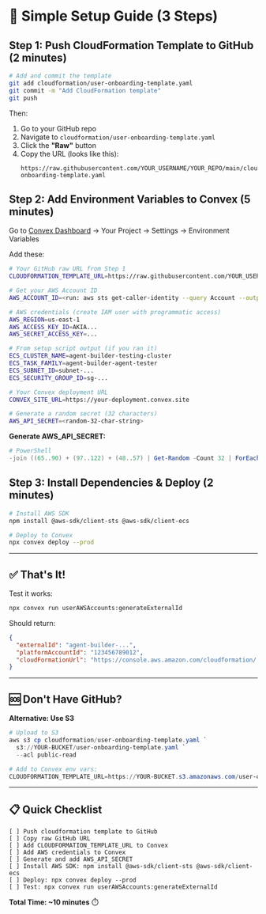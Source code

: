 # 🚀 Simple Setup Guide (3 Steps)

## Step 1: Push CloudFormation Template to GitHub (2 minutes)

```bash
# Add and commit the template
git add cloudformation/user-onboarding-template.yaml
git commit -m "Add CloudFormation template"
git push
```

Then:

1. Go to your GitHub repo
2. Navigate to `cloudformation/user-onboarding-template.yaml`
3. Click the **"Raw"** button
4. Copy the URL (looks like this):
   ```
   https://raw.githubusercontent.com/YOUR_USERNAME/YOUR_REPO/main/cloudformation/user-onboarding-template.yaml
   ```

## Step 2: Add Environment Variables to Convex (5 minutes)

Go to [Convex Dashboard](https://dashboard.convex.dev) → Your Project → Settings → Environment Variables

Add these:

```bash
# Your GitHub raw URL from Step 1
CLOUDFORMATION_TEMPLATE_URL=https://raw.githubusercontent.com/YOUR_USERNAME/YOUR_REPO/main/cloudformation/user-onboarding-template.yaml

# Get your AWS Account ID
AWS_ACCOUNT_ID=<run: aws sts get-caller-identity --query Account --output text>

# AWS credentials (create IAM user with programmatic access)
AWS_REGION=us-east-1
AWS_ACCESS_KEY_ID=AKIA...
AWS_SECRET_ACCESS_KEY=...

# From setup script output (if you ran it)
ECS_CLUSTER_NAME=agent-builder-testing-cluster
ECS_TASK_FAMILY=agent-builder-agent-tester
ECS_SUBNET_ID=subnet-...
ECS_SECURITY_GROUP_ID=sg-...

# Your Convex deployment URL
CONVEX_SITE_URL=https://your-deployment.convex.site

# Generate a random secret (32 characters)
AWS_API_SECRET=<random-32-char-string>
```

**Generate AWS_API_SECRET:**

```powershell
# PowerShell
-join ((65..90) + (97..122) + (48..57) | Get-Random -Count 32 | ForEach-Object {[char]$_})
```

## Step 3: Install Dependencies & Deploy (2 minutes)

```bash
# Install AWS SDK
npm install @aws-sdk/client-sts @aws-sdk/client-ecs

# Deploy to Convex
npx convex deploy --prod
```

---

## ✅ That's It!

Test it works:

```bash
npx convex run userAWSAccounts:generateExternalId
```

Should return:

```json
{
  "externalId": "agent-builder-...",
  "platformAccountId": "123456789012",
  "cloudFormationUrl": "https://console.aws.amazon.com/cloudformation/..."
}
```

---

## 🆘 Don't Have GitHub?

**Alternative: Use S3**

```powershell
# Upload to S3
aws s3 cp cloudformation/user-onboarding-template.yaml `
  s3://YOUR-BUCKET/user-onboarding-template.yaml `
  --acl public-read

# Add to Convex env vars:
CLOUDFORMATION_TEMPLATE_URL=https://YOUR-BUCKET.s3.amazonaws.com/user-onboarding-template.yaml
```

---

## 📋 Quick Checklist

```
[ ] Push cloudformation template to GitHub
[ ] Copy raw GitHub URL
[ ] Add CLOUDFORMATION_TEMPLATE_URL to Convex
[ ] Add AWS credentials to Convex
[ ] Generate and add AWS_API_SECRET
[ ] Install AWS SDK: npm install @aws-sdk/client-sts @aws-sdk/client-ecs
[ ] Deploy: npx convex deploy --prod
[ ] Test: npx convex run userAWSAccounts:generateExternalId
```

**Total Time: ~10 minutes** ⏱️
